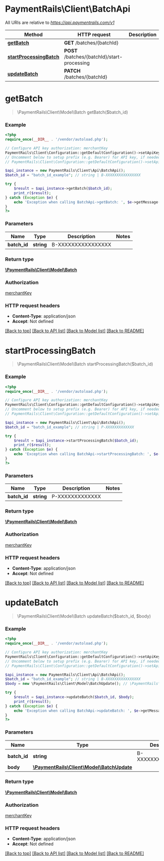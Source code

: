 # PaymentRails\Client\BatchApi

All URIs are relative to *https://api.paymentrails.com/v1*

Method | HTTP request | Description
------------- | ------------- | -------------
[**getBatch**](BatchApi.md#getBatch) | **GET** /batches/{batchId} | 
[**startProcessingBatch**](BatchApi.md#startProcessingBatch) | **POST** /batches/{batchId}/start-processing | 
[**updateBatch**](BatchApi.md#updateBatch) | **PATCH** /batches/{batchId} | 


# **getBatch**
> \PaymentRails\Client\Model\Batch getBatch($batch_id)



### Example
```php
<?php
require_once(__DIR__ . '/vendor/autoload.php');

// Configure API key authorization: merchantKey
PaymentRails\Client\Configuration::getDefaultConfiguration()->setApiKey('x-api-key', 'YOUR_API_KEY');
// Uncomment below to setup prefix (e.g. Bearer) for API key, if needed
// PaymentRails\Client\Configuration::getDefaultConfiguration()->setApiKeyPrefix('x-api-key', 'Bearer');

$api_instance = new PaymentRails\Client\Api\BatchApi();
$batch_id = "batch_id_example"; // string | B-XXXXXXXXXXXXXXXX

try {
    $result = $api_instance->getBatch($batch_id);
    print_r($result);
} catch (Exception $e) {
    echo 'Exception when calling BatchApi->getBatch: ', $e->getMessage(), PHP_EOL;
}
?>
```

### Parameters

Name | Type | Description  | Notes
------------- | ------------- | ------------- | -------------
 **batch_id** | **string**| B-XXXXXXXXXXXXXXXX |

### Return type

[**\PaymentRails\Client\Model\Batch**](../Model/Batch.md)

### Authorization

[merchantKey](../../README.md#merchantKey)

### HTTP request headers

 - **Content-Type**: application/json
 - **Accept**: Not defined

[[Back to top]](#) [[Back to API list]](../../README.md#documentation-for-api-endpoints) [[Back to Model list]](../../README.md#documentation-for-models) [[Back to README]](../../README.md)

# **startProcessingBatch**
> \PaymentRails\Client\Model\Batch startProcessingBatch($batch_id)



### Example
```php
<?php
require_once(__DIR__ . '/vendor/autoload.php');

// Configure API key authorization: merchantKey
PaymentRails\Client\Configuration::getDefaultConfiguration()->setApiKey('x-api-key', 'YOUR_API_KEY');
// Uncomment below to setup prefix (e.g. Bearer) for API key, if needed
// PaymentRails\Client\Configuration::getDefaultConfiguration()->setApiKeyPrefix('x-api-key', 'Bearer');

$api_instance = new PaymentRails\Client\Api\BatchApi();
$batch_id = "batch_id_example"; // string | P-XXXXXXXXXXXXX

try {
    $result = $api_instance->startProcessingBatch($batch_id);
    print_r($result);
} catch (Exception $e) {
    echo 'Exception when calling BatchApi->startProcessingBatch: ', $e->getMessage(), PHP_EOL;
}
?>
```

### Parameters

Name | Type | Description  | Notes
------------- | ------------- | ------------- | -------------
 **batch_id** | **string**| P-XXXXXXXXXXXXX |

### Return type

[**\PaymentRails\Client\Model\Batch**](../Model/Batch.md)

### Authorization

[merchantKey](../../README.md#merchantKey)

### HTTP request headers

 - **Content-Type**: application/json
 - **Accept**: Not defined

[[Back to top]](#) [[Back to API list]](../../README.md#documentation-for-api-endpoints) [[Back to Model list]](../../README.md#documentation-for-models) [[Back to README]](../../README.md)

# **updateBatch**
> \PaymentRails\Client\Model\Batch updateBatch($batch_id, $body)



### Example
```php
<?php
require_once(__DIR__ . '/vendor/autoload.php');

// Configure API key authorization: merchantKey
PaymentRails\Client\Configuration::getDefaultConfiguration()->setApiKey('x-api-key', 'YOUR_API_KEY');
// Uncomment below to setup prefix (e.g. Bearer) for API key, if needed
// PaymentRails\Client\Configuration::getDefaultConfiguration()->setApiKeyPrefix('x-api-key', 'Bearer');

$api_instance = new PaymentRails\Client\Api\BatchApi();
$batch_id = "batch_id_example"; // string | B-XXXXXXXXXXXXXXXX
$body = new \PaymentRails\Client\Model\BatchUpdate(); // \PaymentRails\Client\Model\BatchUpdate | 

try {
    $result = $api_instance->updateBatch($batch_id, $body);
    print_r($result);
} catch (Exception $e) {
    echo 'Exception when calling BatchApi->updateBatch: ', $e->getMessage(), PHP_EOL;
}
?>
```

### Parameters

Name | Type | Description  | Notes
------------- | ------------- | ------------- | -------------
 **batch_id** | **string**| B-XXXXXXXXXXXXXXXX |
 **body** | [**\PaymentRails\Client\Model\BatchUpdate**](../Model/\PaymentRails\Client\Model\BatchUpdate.md)|  |

### Return type

[**\PaymentRails\Client\Model\Batch**](../Model/Batch.md)

### Authorization

[merchantKey](../../README.md#merchantKey)

### HTTP request headers

 - **Content-Type**: application/json
 - **Accept**: Not defined

[[Back to top]](#) [[Back to API list]](../../README.md#documentation-for-api-endpoints) [[Back to Model list]](../../README.md#documentation-for-models) [[Back to README]](../../README.md)

